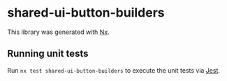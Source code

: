 # shared-ui-button-builders

This library was generated with [Nx](https://nx.dev).

## Running unit tests

Run `nx test shared-ui-button-builders` to execute the unit tests via [Jest](https://jestjs.io).
